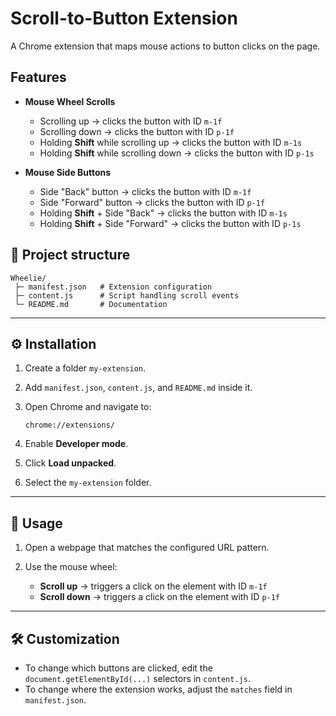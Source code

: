 # Scroll-to-Button Extension

A Chrome extension that maps mouse actions to button clicks on the page.

## Features

- **Mouse Wheel Scrolls**
    - Scrolling up → clicks the button with ID `m-1f`
    - Scrolling down → clicks the button with ID `p-1f`
    - Holding **Shift** while scrolling up → clicks the button with ID `m-1s`
    - Holding **Shift** while scrolling down → clicks the button with ID `p-1s`

- **Mouse Side Buttons**
    - Side "Back" button → clicks the button with ID `m-1f`
    - Side "Forward" button → clicks the button with ID `p-1f`
    - Holding **Shift** + Side "Back" → clicks the button with ID `m-1s`
    - Holding **Shift** + Side "Forward" → clicks the button with ID `p-1s`

## 📂 Project structure

```
Wheelie/
 ├─ manifest.json   # Extension configuration
 ├─ content.js      # Script handling scroll events
 └─ README.md       # Documentation
```

---

## ⚙️ Installation

1. Create a folder `my-extension`.
2. Add `manifest.json`, `content.js`, and `README.md` inside it.
3. Open Chrome and navigate to:

   ```
   chrome://extensions/
   ```
4. Enable **Developer mode**.
5. Click **Load unpacked**.
6. Select the `my-extension` folder.

---

## 🚀 Usage

1. Open a webpage that matches the configured URL pattern.
2. Use the mouse wheel:

    * **Scroll up** → triggers a click on the element with ID `m-1f`
    * **Scroll down** → triggers a click on the element with ID `p-1f`

---

## 🛠 Customization

* To change which buttons are clicked, edit the `document.getElementById(...)` selectors in `content.js`.
* To change where the extension works, adjust the `matches` field in `manifest.json`.

